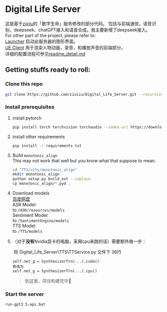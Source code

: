# Digital Life Server
这是基于[zixiiu](https://github.com/zixiiu/Digital_Life_Server)的「数字生命」服务修改的部分代码。
包括与前端通信，语音识别，deepseek、chatGPT接入和语音合成。我主要新增了deepseek接入。  
For other part of the project, please refer to:  
[Launcher](https://github.com/CzJam/DL_Launcher) 启动此服务器的图形界面。  
[UE Client](https://github.com/QSWWLTN/DigitalLife) 用于渲染人物动画，录音，和播放声音的前端部分。    
详细的配置流程可参见[readme_detail.md](readme_detail.md)
## Getting stuffs ready to roll:
### Clone this repo
```bash
git clone https://github.com/zixiiu/Digital_Life_Server.git --recursive
```
### Install prerequisites
1. install pytorch
    ```bash
    pip install torch torchvision torchaudio --index-url https://download.pytorch.org/whl/cu118
    ```

2. install other requirements
    ```bash
    pip install -r requirements.txt
    ```

3. Build `monotonic_align`  
   This may not work that well but you know what that suppose to mean.
   ```bash
   cd "TTS/vits/monotonic_align"
   mkdir monotonic_align
   python setup.py build_ext --inplace
   cp monotonic_align/*.pyd .
   ```

4. Download models  
   [百度网盘](https://pan.baidu.com/s/1EnHDPADNdhDl71x_DHeElg?pwd=75gr)  
   ASR Model:   
   to `/ASR/resources/models`  
   Sentiment Model:  
   to `/SentimentEngine/models`  
   TTS Model:  
   to `/TTS/models`

5. （对于**没有**Nvidia显卡的电脑，采用cpu来跑的话）需要额外做一步：

   ​	将 Digital_Life_Server\TTS\TTService.py 文件下 36行

   ```
   self.net_g = SynthesizerTrn(...).cuda()
   修改为
   self.net_g = SynthesizerTrn(...).cpu()
   ```

   

   > 到这里，项目构建完毕🥰

### Start the server
   ```bash
   run-gpt3.5-api.bat
   ```
